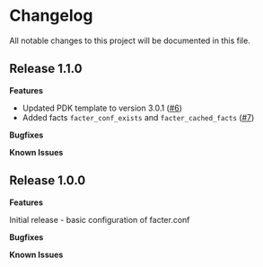 # Changelog

All notable changes to this project will be documented in this file.

## Release 1.1.0

**Features**

- Updated PDK template to version 3.0.1 ([#6](https://github.com/jortencio/facter_conf/pull/6))
- Added facts `facter_conf_exists` and `facter_cached_facts` ([#7](https://github.com/jortencio/facter_conf/pull/7))

**Bugfixes**

**Known Issues**

## Release 1.0.0

**Features**

Initial release - basic configuration of facter.conf

**Bugfixes**

**Known Issues**

